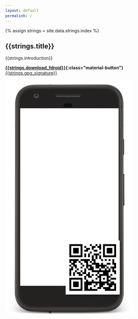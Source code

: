 ```yaml
---
layout: default
permalink: /
---
```


{% assign strings = site.data.strings.index %}

## {{strings.title}}

{{strings.introduction}}

**[{{strings.download_fdroid}}](https://f-droid.org/FDroid.apk){:class="material-button"}**
[{{strings.gpg_signature}}](https://f-droid.org/FDroid.apk.asc)

<img
    src="assets/phone-frame.png"
    style="background: url('assets/fdroid-screenshot-{{ site.active_lang }}.png') center center no-repeat; background-size: 78% auto" />
